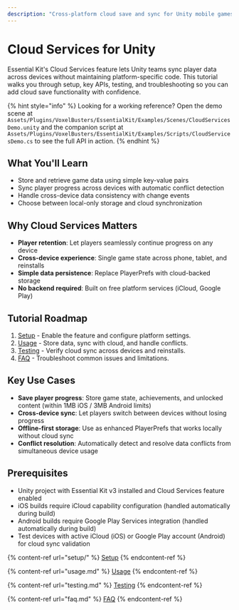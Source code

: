 ```yaml
---
description: "Cross-platform cloud save and sync for Unity mobile games using iCloud and Google Play"
---
```


# Cloud Services for Unity

Essential Kit's Cloud Services feature lets Unity teams sync player data across devices without maintaining platform-specific code. This tutorial walks you through setup, key APIs, testing, and troubleshooting so you can add cloud save functionality with confidence.

{% hint style="info" %}
Looking for a working reference? Open the demo scene at `Assets/Plugins/VoxelBusters/EssentialKit/Examples/Scenes/CloudServicesDemo.unity` and the companion script at `Assets/Plugins/VoxelBusters/EssentialKit/Examples/Scripts/CloudServicesDemo.cs` to see the full API in action.
{% endhint %}

## What You'll Learn
- Store and retrieve game data using simple key-value pairs
- Sync player progress across devices with automatic conflict detection
- Handle cross-device data consistency with change events
- Choose between local-only storage and cloud synchronization

## Why Cloud Services Matters
- **Player retention**: Let players seamlessly continue progress on any device
- **Cross-device experience**: Single game state across phone, tablet, and reinstalls
- **Simple data persistence**: Replace PlayerPrefs with cloud-backed storage
- **No backend required**: Built on free platform services (iCloud, Google Play)

## Tutorial Roadmap
1. [Setup](setup/) - Enable the feature and configure platform settings.
2. [Usage](usage.md) - Store data, sync with cloud, and handle conflicts.
3. [Testing](testing.md) - Verify cloud sync across devices and reinstalls.
4. [FAQ](faq.md) - Troubleshoot common issues and limitations.

## Key Use Cases
- **Save player progress**: Store game state, achievements, and unlocked content (within 1MB iOS / 3MB Android limits)
- **Cross-device sync**: Let players switch between devices without losing progress
- **Offline-first storage**: Use as enhanced PlayerPrefs that works locally without cloud sync
- **Conflict resolution**: Automatically detect and resolve data conflicts from simultaneous device usage

## Prerequisites
- Unity project with Essential Kit v3 installed and Cloud Services feature enabled
- iOS builds require iCloud capability configuration (handled automatically during build)
- Android builds require Google Play Services integration (handled automatically during build)
- Test devices with active iCloud (iOS) or Google Play account (Android) for cloud sync validation

{% content-ref url="setup/" %}
[Setup](setup/)
{% endcontent-ref %}

{% content-ref url="usage.md" %}
[Usage](usage.md)
{% endcontent-ref %}

{% content-ref url="testing.md" %}
[Testing](testing.md)
{% endcontent-ref %}

{% content-ref url="faq.md" %}
[FAQ](faq.md)
{% endcontent-ref %}
